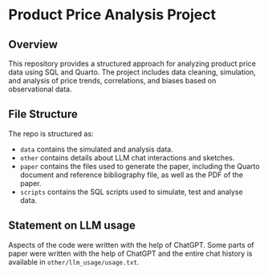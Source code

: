 # Product Price Analysis Project

## Overview

This repository provides a structured approach for analyzing product price data using SQL and Quarto. The project includes data cleaning, simulation, and analysis of price trends, correlations, and biases based on observational data.


## File Structure

The repo is structured as:

-   `data` contains the simulated and analysis data.
-   `other` contains details about LLM chat interactions  and sketches.
-   `paper` contains the files used to generate the paper, including the Quarto document and reference bibliography file, as well as the PDF of the paper. 
-   `scripts` contains the SQL scripts used to simulate, test and analyse data.


## Statement on LLM usage

Aspects of the code were written with the help of ChatGPT. Some parts of paper were written with the help of ChatGPT and the entire chat history is available in `other/llm_usage/usage.txt`.

